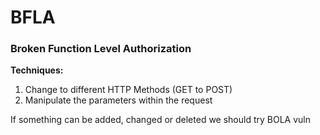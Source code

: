 # BFLA

### Broken Function Level Authorization

 
**Techniques:**

1. Change to different HTTP Methods (GET to POST)
2. Manipulate the parameters within the request

If something can be added, changed or deleted we should try BOLA vuln